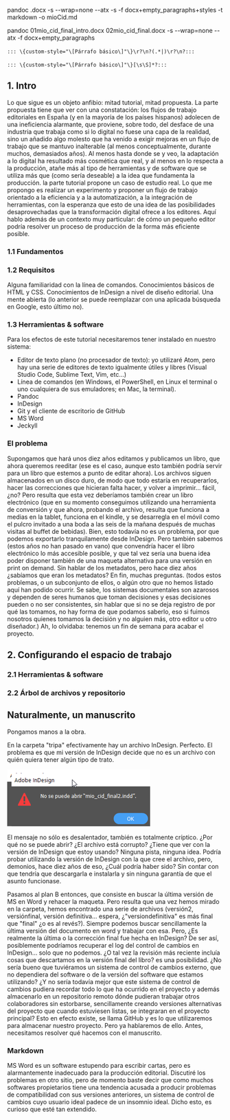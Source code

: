


pandoc .docx -s --wrap=none --atx -s -f docx+empty_paragraphs+styles -t markdown -o mioCid.md

pandoc 01mio_cid_final_intro.docx 02mio_cid_final.docx -s --wrap=none --atx -f docx+empty_paragraphs



``::: \{custom-style="\[Párrafo básico\]"\}\r?\n?(.*|)\r?\n?:::``

``::: \{custom-style="\[Párrafo básico\]"\}[\s\S]*?:::``


## 1. Intro

Lo que sigue es un objeto anfibio: mitad tutorial, mitad propuesta. La parte propuesta tiene que ver con una constatación: los flujos de trabajo editoriales en España (y en la mayoría de los países hispanos) adolecen de una ineficiencia alarmante, que proviene, sobre todo, del desface de una industria que trabaja como si lo digital no fuese una capa de la realidad, sino un añadido algo molesto que ha venido a exigir mejoras en un flujo de trabajo que se mantuvo inalterable (al menos conceptualmente, durante muchos, demasiados años). Al menos hasta donde se y veo, la adaptación a lo digital ha resultado más cosmética que real, y al menos en lo respecta a la producción, atañe más al tipo de herramientas y de software que se utiliza más que (como sería deseable) a la idea que fundamenta la producción.
la parte tutorial propone un caso de estudio real. Lo que me propongo es realizar un experimento y proponer un flujo de trabajo orientado a la eficiencia y a la automatización, a la integración de herramientas, con la esperanza que esto de una idea de las posibilidades desaprovechadas que la transformación digital ofrece a los editores.
Aquí hablo además de un contexto muy particular: de cómo un pequeño editor podría resolver un proceso de producción de la forma más eficiente posible.

### 1.1 Fundamentos
### 1.2 Requisitos

Alguna familiaridad con la línea de comandos.
Conocimientos básicos de HTML y CSS. Conocimientos de InDesign a nivel de diseño editorial.
Una mente abierta (lo anterior se puede reemplazar con una aplicada búsqueda en Google, esto último no).

### 1.3 Herramientas & software

Para los efectos de este tutorial necesitaremos tener instalado en nuestro sistema:

- Editor de texto plano (no procesador de texto): yo utilizaré Atom, pero hay una serie de editores de texto igualmente útiles y libres (Visual Studio Code, Sublime Text, Vim, etc...)
- Línea de comandos (en Windows, el PowerShell, en Linux el terminal o uno cualquiera de sus emuladores; en Mac, la terminal).
- Pandoc
- InDesign
- Git y el cliente de escritorio de GitHub
- MS Word
- Jeckyll


### El problema

Supongamos que hará unos diez años editamos y publicamos un libro, que ahora queremos reeditar (ese es el caso, aunque esto también podría servir para un libro que estemos a punto de editar ahora). Los archivos siguen almacenados en un disco duro, de modo que todo estaría en recuperarlos, hacer las correcciones que hicieran falta hacer, y volver a imprimir... fácil, ¿no?
Pero resulta que esta vez deberíamos también crear un libro electrónico (que en su momento conseguimos utilizando una herramienta de conversión y que ahora, probando el archivo, resulta que funciona a medias en la tablet, funciona en el kindle, y se desarregla en el móvil como el pulcro invitado a una boda a las seis de la mañana después de muchas visitas al buffet de bebidas). Bien, esto todavía no es un problema, por que podemos exportarlo tranquilamente desde InDesign. Pero también sabemos (estos años no han pasado en vano) que convendría hacer el libro electrónico lo más accesible posible, y que tal vez sería una buena idea poder disponer también de una maqueta alternativa para una versión en print on demand. Sin hablar de los metadatos, pero hace diez años ¿sabíamos que eran los metadatos? En fin, muchas preguntas.
(todos estos problemas, o un subconjunto de ellos, o algún otro que no hemos listado aquí han podido ocurrir. Se sabe, los sistemas documentales son azarosos y dependen de seres humanos que toman decisiones y esas decisiones pueden o no ser consistentes, sin hablar que si no se deja registro de por qué las tomamos, no hay forma de que podamos saberlo, eso si fuimos nosotros quienes tomamos la decisión y no alguien más, otro editor u otro diseñador.)
Ah, lo olvidaba: tenemos un fin de semana para acabar el proyecto.

## 2. Configurando el espacio de trabajo


### 2.1 Herramientas & software
### 2.2 Árbol de archivos y repositorio


## Naturalmente, un manuscrito

Pongamos manos a la obra.


En la carpeta "tripa" efectivamente hay un archivo InDesign. Perfecto. El problema es que mi versión de InDesign decide que no es un archivo con quién quiera tener algún tipo de trato.

![InDesign no puede abrir el archivo](imgs/noSePuedeAbrirElArchivoInDesign.png)

El mensaje no sólo es desalentador, también es totalmente críptico. ¿Por qué no se puede abrir? ¿El archivo está corrupto? ¿Tiene que ver con la versión de InDesign que estoy usando? Ninguna pista, ninguna idea. Podría probar utilizando la versión de InDesign con la que cree el archivo, pero, demonios, hace diez años de eso, ¿Cuál podría haber sido? Sin contar con que tendría que descargarla e instalarla y sin ninguna garantía de que el asunto funcionase.

Pasamos al plan B entonces, que consiste en buscar la última versión de MS en Word y rehacer la maqueta.
Pero resulta que una vez hemos mirado en la carpeta, hemos encontrado una serie de archivos (versión2, versiónfinal, versión definitiva... espera, ¿"versiondefinitiva" es más final que "final" ¿o es al revés?). Siempre podemos buscar sencillamente la última versión del documento en word y trabajar con esa. Pero, ¿Es realmente la última o la corrección final fue hecha en InDesign? De ser así, posiblemente podríamos recuperar el log del control de cambios en InDesign... solo que no podemos.  ¿O tal vez la revisión más reciente incluía cosas que descartamos en la versión final del libro? es una posibilidad. ¿No sería bueno que tuviéramos un sistema de control de cambios externo, que no dependiera del software o de la versión del software que estamos utilizando? ¿Y no sería todavía mejor que este sistema de control de cambios pudiera recordar todo lo que ha ocurrido en el proyecto y además almacenarlo en un repositorio remoto dónde pudieran trabajar otros colaboradores sin estorbarse, sencillamente creando versiones alternativas del proyecto que cuando estuviesen listas, se integraran en el proyecto principal? Esto en efecto existe, se llama GitHub y es lo que utilizaremos para almacenar nuestro proyecto. Pero ya hablaremos de ello. Antes, necesitamos resolver qué hacemos con el manuscrito.

### Markdown

MS Word es un software estupendo para escribir cartas, pero es alarmantemente inadecuado para la producción editorial. Discutiré los problemas en otro sitio, pero de momento baste decir que como muchos softwares propietarios tiene una tendencia acusada a producir problemas de compatibilidad con sus versiones anteriores, un sistema de control de cambios cuyo usuario ideal padece de un insomnio ideal. Dicho esto, es curioso que esté tan extendido.
